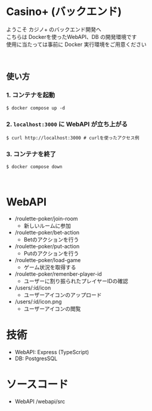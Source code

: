 # Casino+ (バックエンド)
ようこそ カジノ+ のバックエンド開発へ  
こちらは Dockerを使ったWebAPI、DB の開発環境です  
使用に当たっては事前に Docker 実行環境をご用意ください

<br>

## 使い方

### 1. コンテナを起動

```terminal
$ docker compose up -d
```

### 2. ```localhost:3000``` に WebAPI が立ち上がる
```terminal
$ curl http://localhost:3000 # curlを使ったアクセス例
```

### 3. コンテナを終了

```trminal
$ docker compose down
```

<br>

# WebAPI
- /roulette-poker/join-room
  - 新しいルームに参加
- /roulette-poker/bet-action
  - Betのアクションを行う
- /roulette-poker/put-action
  - Putのアクションを行う
- /roulette-poker/load-game
  - ゲーム状況を取得する
- /roulette-poker/remenber-player-id
  - ユーザーに割り振られたプレイヤーIDの確認
- /users/:id/icon
  - ユーザーアイコンのアップロード
- /users/:id/icon.png
  - ユーザーアイコンの閲覧 

# 技術

- WebAPI: Express (TypeScript)
- DB: PostgresSQL


# ソースコード

- WebAPI
/webapi/src

